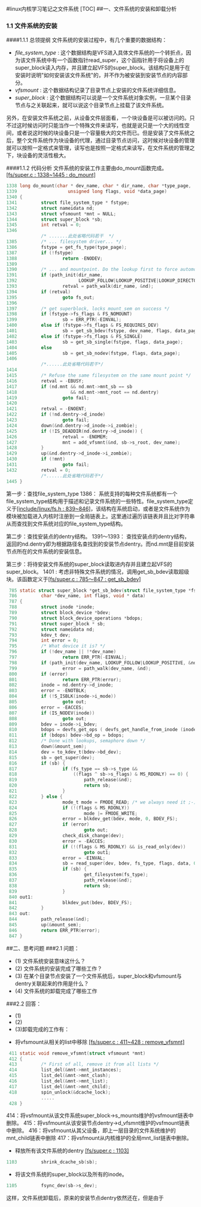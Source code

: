 #linux内核学习笔记之文件系统
[TOC]
##一、文件系统的安装和卸载分析
### 1.1 文件系统的安装
####1.1.1 总领提纲
文件系统的安装过程中，有几个重要的数据结构：
 - *file_system_type* : 这个数据结构是VFS进入具体文件系统的一个转折点，因为该文件系统中有一个函数指针read_super，这个函指针用于将设备上的super_block读入内存，并且建立起VFS的super_block。该结构只是用于在安装时说明"如何安装该文件系统"的，并不作为被安装到安装节点的内容部分。
 - *vfsmount* : 这个数据结构记录了目录节点上安装的文件系统详细信息。
 - *super_block* : 这个数据结构可以说是一个文件系统对象实例，一旦某个目录节点与之关联起来，就可以说这个目录节点上挂载了该文件系统。

另外，在安装文件系统之前，从设备文件层面看，一个块设备是可以被访问的。只不过这时候访问时只能当作一个特殊文件来读写，也就是说只是一个大的线性空间，或者说这时候的块设备只是一个容量极大的文件而已。但是安装了文件系统之后，整个文件系统作为块设备的代理，通过目录节点访问，这时候对块设备的管理就可以按照一定格式来管理，读写也是按照一定格式来读写，在文件系统的管理之下，块设备的灵活性极大。

####1.1.2 代码分析
文件系统的安装工作主要由do_mount函数完成。
[[fs/super.c : 1338~1445 : do_mount]](https://github.com/EmbolismSoil/Linux-2.4.0-/blob/master/fs/super.c)
```C 
1338 long do_mount(char * dev_name, char * dir_name, char *type_page,
1339                   unsigned long flags, void *data_page)
1340 {
1341         struct file_system_type * fstype;
1342         struct nameidata nd;
1343         struct vfsmount *mnt = NULL;
1344         struct super_block *sb;
1345         int retval = 0;
1346 	     
 			 /* .......此处省略代码若干  */
1385         /* ... filesystem driver... */
1386         fstype = get_fs_type(type_page);
1387         if (!fstype)
1388                 return -ENODEV;
1389 
1390         /* ... and mountpoint. Do the lookup first to force automounting. */
1391         if (path_init(dir_name,
1392                       LOOKUP_FOLLOW|LOOKUP_POSITIVE|LOOKUP_DIRECTORY, &nd))
1393                 retval = path_walk(dir_name, &nd);
1394         if (retval)
1395                 goto fs_out;
1396 
1397         /* get superblock, locks mount_sem on success */
1398         if (fstype->fs_flags & FS_NOMOUNT)
1399                 sb = ERR_PTR(-EINVAL);
1400         else if (fstype->fs_flags & FS_REQUIRES_DEV)
1401                 sb = get_sb_bdev(fstype, dev_name, flags, data_page);
1402         else if (fstype->fs_flags & FS_SINGLE)
1403                 sb = get_sb_single(fstype, flags, data_page);
1404         else
1405                 sb = get_sb_nodev(fstype, flags, data_page);
1406 
             /*......此处省略代码若干*/
1414 
1415         /* Refuse the same filesystem on the same mount point */
1416         retval = -EBUSY;
1417         if (nd.mnt && nd.mnt->mnt_sb == sb
1418                    && nd.mnt->mnt_root == nd.dentry)
1419                 goto fail;
1420 
1421         retval = -ENOENT;
1422         if (!nd.dentry->d_inode)
1423                 goto fail;
1424         down(&nd.dentry->d_inode->i_zombie);
1425         if (!IS_DEADDIR(nd.dentry->d_inode)) {
1426                 retval = -ENOMEM;
1427                 mnt = add_vfsmnt(&nd, sb->s_root, dev_name);
1428         }
1429         up(&nd.dentry->d_inode->i_zombie);
1430         if (!mnt)
1431                 goto fail;
1432         retval = 0;
             /*......此处省略代码若干*/
1445 }
```
第一步：查找file_system_type
1386： 系统支持的每种文件系统都有一个file_system_type结构用于描述和记录文件系统的一些特性。file_system_type定义于[[include/linux/fs.h : 839~846]](https://github.com/EmbolismSoil/Linux-2.4.0-/blob/master/include/linux/fs.h)，该结构在系统启动，或者是文件系统作为模块被加载进入内核时注册到一全局链表上。这里通过遍历该链表并且比对字符串从而查找到文件系统对应的file_system_type结构。

第二步：查找安装点的dentry结构。
1391～1393： 查找安装点的dentry结构，返回的nd.dentry即为根据路径名查找到的安装节点dentry。而nd.mnt是目前安装节点所在的文件系统的安装信息。

第三步：将待安装文件系统的super_block读取进内存并且建立起VFS的super_block。
1401 : 考虑非特殊文件系统的情况，调用get_sb_bdev读取超级块。该函数定义于[[fs/super.c : 785～847 : get_sb_bdev]](https://github.com/EmbolismSoil/Linux-2.4.0-/blob/master/fs/super.c)
```C
 785 static struct super_block *get_sb_bdev(struct file_system_type *fs_type,
 786         char *dev_name, int flags, void * data)
 787 {
 788         struct inode *inode;
 789         struct block_device *bdev;
 790         struct block_device_operations *bdops;
 791         struct super_block * sb;
 792         struct nameidata nd;
 793         kdev_t dev;
 794         int error = 0;
 795         /* What device it is? */
 796         if (!dev_name || !*dev_name)
 797                 return ERR_PTR(-EINVAL);
 798         if (path_init(dev_name, LOOKUP_FOLLOW|LOOKUP_POSITIVE, &nd))
 799                 error = path_walk(dev_name, &nd);
 800         if (error)
 801                 return ERR_PTR(error);
 802         inode = nd.dentry->d_inode;
 803         error = -ENOTBLK;
 804         if (!S_ISBLK(inode->i_mode))
 805                 goto out;
 806         error = -EACCES;
 807         if (IS_NODEV(inode))
 808                 goto out;
 809         bdev = inode->i_bdev;
 810         bdops = devfs_get_ops ( devfs_get_handle_from_inode (inode) );
 811         if (bdops) bdev->bd_op = bdops;
 812         /* Done with lookups, semaphore down */
 813         down(&mount_sem);
 814         dev = to_kdev_t(bdev->bd_dev);
 815         sb = get_super(dev);
 816         if (sb) {
 817                 if (fs_type == sb->s_type &&
 818                     ((flags ^ sb->s_flags) & MS_RDONLY) == 0) {
 819                         path_release(&nd);
 820                         return sb;
 821                 }
 822         } else {
 823                 mode_t mode = FMODE_READ; /* we always need it ;-) */
 824                 if (!(flags & MS_RDONLY))
 825                         mode |= FMODE_WRITE;
 826                 error = blkdev_get(bdev, mode, 0, BDEV_FS);
 827                 if (error)
 828                         goto out;
 829                 check_disk_change(dev);
 830                 error = -EACCES;
 831                 if (!(flags & MS_RDONLY) && is_read_only(dev))
 832                         goto out1;
 833                 error = -EINVAL;
 834                 sb = read_super(dev, bdev, fs_type, flags, data, 0);
 835                 if (sb) {
 836                         get_filesystem(fs_type);
 837                         path_release(&nd);
 838                         return sb;
 839                 }
 840 out1:
 841                 blkdev_put(bdev, BDEV_FS);
 842         }
 843 out:
 844         path_release(&nd);
 845         up(&mount_sem);
 846         return ERR_PTR(error);
 847 }

```

##二、思考问题
###2.1 问题：
* (1) 文件系统安装意味这什么？
* (2) 文件系统的安装完成了哪些工作？
* (3) 在某个目录节点安装了一个文件系统后，super_block和vfsmount与dentry关联起来的作用是什么？
* (4) 文件系统的卸载完成了哪些工作

###2.2 回答：
+ (1) 
+ (2)
+ (3)卸载完成的工作有：
 - 将vfsmount从相关的list中移除
 [[fs/super.c : 411~428 : remove_vfsmnt]](https://github.com/EmbolismSoil/Linux-2.4.0-/blob/master/fs/super.c)
```C         
 411 static void remove_vfsmnt(struct vfsmount *mnt)
 412 {
 413         /* First of all, remove it from all lists */
 414         list_del(&mnt->mnt_instances);
 415         list_del(&mnt->mnt_clash);
 416         list_del(&mnt->mnt_list);
 417         list_del(&mnt->mnt_child);
 418         spin_unlock(&dcache_lock);
			 .....
 428 }             
```
414：将vsfmount从该文件系统super_block->s_mounts维护的vsfmount链表中删除。
415：将vsfmount从该安装节点dentry->d_vfsmnt维护的vsfmount链表中删除。
416：将vsfmount从其父设备，即上一层目录的文件系统维护的mnt_child链表中删除
417：将vsfmount从内核维护的全局mnt_list链表中删除。
 
 - 释放所有该文件系统的dentry
[[fs/super.c : 1103]](https://github.com/EmbolismSoil/Linux-2.4.0-/blob/master/fs/super.c)
```C	
1103         shrink_dcache_sb(sb);
```
 - 将该文件系统的super_block以及所有的inode。
```C	
1105         fsync_dev(sb->s_dev);
```

这样，文件系统卸载后，原来的安装节点dentry依然还在，但是由于




